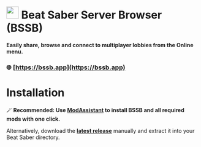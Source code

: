 <h1>
    <img src="https://raw.githubusercontent.com/roydejong/BeatSaberServerBrowser/master/Assets/Sprites/BSSB.png" height="32"/>
    <span>Beat Saber Server Browser (BSSB)</span>
</h1>

**Easily share, browse and connect to multiplayer lobbies from the Online menu.**

### 🌐 **[https://bssb.app](https://bssb.app)**

# Installation
🪄 **Recommended: Use [ModAssistant](https://github.com/bsmg/ModAssistant#readme) to install BSSB and all required mods with one click.** 

Alternatively, download the [**latest release**](https://github.com/roydejong/BeatSaberServerBrowser/releases/latest) manually and extract it into your Beat Saber directory.
